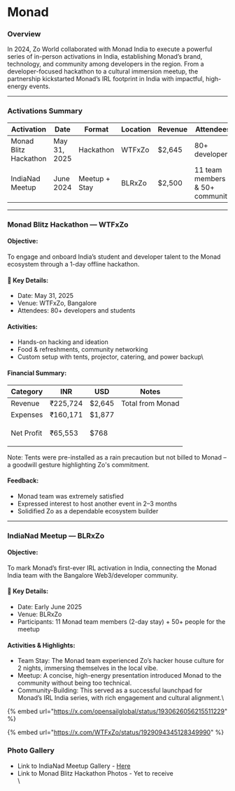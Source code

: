 # Monad

### Overview

In 2024, Zo World collaborated with Monad India to execute a powerful series of in-person activations in India, establishing Monad’s brand, technology, and community among developers in the region. From a developer-focused hackathon to a cultural immersion meetup, the partnership kickstarted Monad’s IRL footprint in India with impactful, high-energy events.

***

### Activations Summary

| Activation            | Date         | Format        | Location | Revenue | Attendees                       |
| --------------------- | ------------ | ------------- | -------- | ------- | ------------------------------- |
| Monad Blitz Hackathon | May 31, 2025 | Hackathon     | WTFxZo   | $2,645  | 80+ developers                  |
| IndiaNad Meetup       | June 2024    | Meetup + Stay | BLRxZo   | $2,500  | 11 team members & 50+ community |

***

### Monad Blitz Hackathon — WTFxZo

#### Objective:

To engage and onboard India’s student and developer talent to the Monad ecosystem through a 1-day offline hackathon.

#### 📍 Key Details:

* Date: May 31, 2025
* Venue: WTFxZo, Bangalore
* Attendees: 80+ developers and students

#### Activities:

* Hands-on hacking and ideation
* Food & refreshments, community networking
* Custom setup with tents, projector, catering, and power backup\


#### Financial Summary:

| Category   | INR      | USD    | Notes            |
| ---------- | -------- | ------ | ---------------- |
| Revenue    | ₹225,724 | $2,645 | Total from Monad |
| Expenses   | ₹160,171 | $1,877 |                  |
| Net Profit | ₹65,553  | $768   | <p><br></p>      |

Note: Tents were pre-installed as a rain precaution but not billed to Monad – a goodwill gesture highlighting Zo's commitment.

#### &#x20; Feedback:

* Monad team was extremely satisfied
* Expressed interest to host another event in 2–3 months
* Solidified Zo as a dependable ecosystem builder

***

### IndiaNad Meetup — BLRxZo

#### Objective:

To mark Monad’s first-ever IRL activation in India, connecting the Monad India team with the Bangalore Web3/developer community.

#### 📍 Key Details:

* Date: Early June 2025
* Venue: BLRxZo
* Participants: 11 Monad team members (2-day stay) + 50+ people for the meetup

#### Activities & Highlights:

* Team Stay: The Monad team experienced Zo’s hacker house culture for 2 nights, immersing themselves in the local vibe.
* Meetup: A concise, high-energy presentation introduced Monad to the community without being too technical.
* Community-Building: This served as a successful launchpad for Monad’s IRL India series, with rich engagement and cultural alignment.\


{% embed url="https://x.com/opensailglobal/status/1930626056215511229" %}

{% embed url="https://x.com/WTFxZo/status/1929094345128349990" %}

### Photo Gallery

* Link to IndiaNad Meetup Gallery - [Here](https://drive.google.com/drive/folders/1uFx5Q_POlt5idbcPzfi7h2JgmOIzInOp)
* Link to Monad Blitz Hackathon Photos - Yet to receive\
  \
